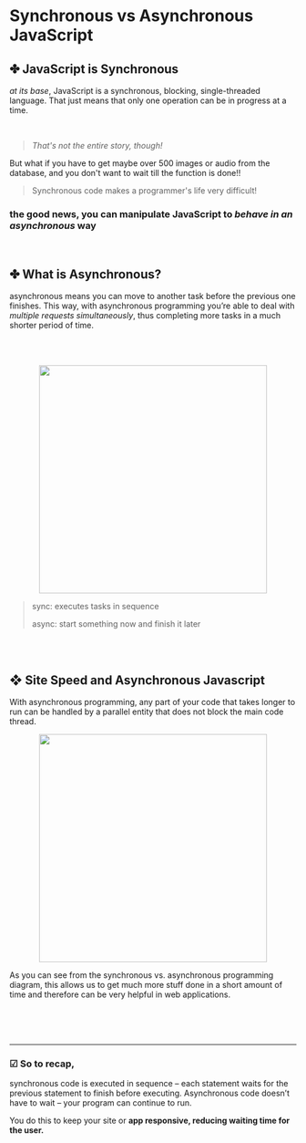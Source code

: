 # Synchronous vs Asynchronous JavaScript

## ✤ JavaScript is Synchronous

_at its base_, JavaScript is a synchronous, blocking, single-threaded language. That just means that only one operation can be in progress at a time.

<br>

> _That's not the entire story, though!_

But what if you have to get maybe over 500 images or audio from the database, and you don't want to wait till the function is done!!

> Synchronous code makes a programmer's life very difficult!


### the good news, you can manipulate JavaScript to *behave in an asynchronous* way

<br>


## ✤ What is Asynchronous?

asynchronous means you can move to another task before the previous one finishes. This way, with asynchronous programming you’re able to deal with *multiple requests simultaneously*, thus completing more tasks in a much shorter period of time.   

<br>
<br>

<p align="center">
  <img src="https://martech.zone/wp-content/uploads/2012/09/asynchronous.png" width='400'/>
</p>

> sync: executes tasks in sequence
>
> async: start something now and finish it later

<br>
<br>

## ❖ Site Speed and Asynchronous Javascript

With asynchronous programming, any part of your code that takes longer to run can be handled by a parallel entity that does not block the main code thread. 

<p align="center">
  <img src="https://cdn.buttercms.com/hmirWTF7TBCsX6mncY0P" width='400'/>
</p>



As you can see from the synchronous vs. asynchronous programming diagram, this allows us to get much more stuff done in a short amount of time and therefore can be very helpful in web applications.

<br>
<br>
<br>

---

### ☑︎ So to recap, 
synchronous code is executed in sequence – each statement waits for the previous statement to finish before executing. Asynchronous code doesn’t have to wait – your program can continue to run.

You do this to keep your site or **app responsive, reducing waiting time for the user.**